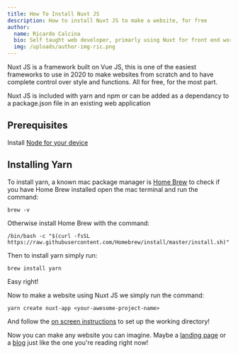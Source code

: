 ```yaml
---
title: How To Install Nuxt JS
description: How to install Nuxt JS to make a website, for free
author:
  name: Ricardo Calcina
  bio: Self taught web developer, primarly using Nuxt for front end work.
  img: /uploads/author-img-ric.png
---
```


Nuxt JS is a framework built on Vue JS, this is one of the easiest frameworks to use in 2020 to make websites from scratch and to have complete control over style and functions. All for free, for the most part.

Nuxt JS is included with yarn and npm or can be added as a dependancy to a package.json file in an existing web application

## Prerequisites

Install [Node for your device](https://nodejs.org/en/download/)

## Installing Yarn

To install yarn, a known mac package manager is [Home Brew](https://brew.sh/) to check if you have Home Brew installed open the mac terminal and run the command:

```
brew -v
```

Otherwise install Home Brew with the command:

```
/bin/bash -c "$(curl -fsSL https://raw.githubusercontent.com/Homebrew/install/master/install.sh)"
```

Then to install yarn simply run:

```
brew install yarn
```

Easy right!

Now to make a website using Nuxt JS we simply run the command:

```
yarn create nuxt-app <your-awesome-project-name>
```

And follow the [on screen instructions]() to set up the working directory!

Now you can make any website you can imagine. Maybe a [landing page]() or a [blog]() just like the one you're reading right now!
